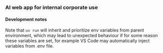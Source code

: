 ### AI web app for internal corporate use


#### Development notes
Note that `uv run` will inherit and prioritize env variables from parent environment, 
which may lead to unexpected behaviour if for some reason these variables are set,
for example VS Code may automatically inject variables from .env file.
